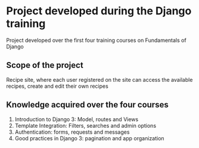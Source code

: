 # Project developed during the Django training

Project developed over the first four training courses on Fundamentals of Django

## Scope of the project

Recipe site, where each user registered on the site can access the available recipes, create and edit their own recipes

## Knowledge acquired over the four courses

1. Introduction to Django 3: Model, routes and Views
2. Template Integration: Filters, searches and admin options
3. Authentication: forms, requests and messages
4. Good practices in Django 3: pagination and app organization

